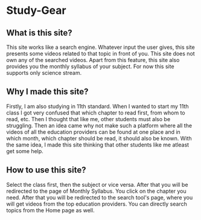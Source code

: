 # Study-Gear

## What is this site?
This site works like a search engine. Whatever input the user gives, this site presents some videos related to that topic in front of you. This site does not own any of the searched videos. Apart from this feature, this site also provides you the monthly syllabus of your subject. For now this site supports only science stream.

## Why I made this site?
Firstly, I am also studying in 11th standard. When I wanted to start my 11th class I got very confused that which chapter to read first, from whom to read, etc. Then I thought that like me, other students must also be struggling. Then an idea came why not make such a platform where all the videos of all the education providers can be found at one place and in which month, which chapter should be read, it should also be known. With the same idea, I made this site thinking that other students like me atleast get some help.

## How to use this site?
Select the class first, then the subject or vice versa. After that you will be redirected to the page of Monthly Syllabus. You click on the chapter you need. After that you will be redirected to the search tool's page, where you will get videos from the top education providers. You can directly search topics from the Home page as well.
